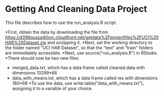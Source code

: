 Getting And Cleaning Data Project
=============================
This file describes how to use the run_analysis.R script.

*First, obtain the data by downloading the file from https://d396qusza40orc.cloudfront.net/getdata%2Fprojectfiles%2FUCI%20HAR%20Dataset.zip and unzipping it.
*Next, set the working directory to the folder named "UCI HAR Dataset", so that the "test" and "train" folders are immediately accessible.
*Next, use source("run_analysis.R") in RStudio.
*There should now be two new files:
 - merged_data.txt, which has a data frame called cleaned.data with dimensions 10299*68
 - data_with_means.txt, which has a data frame called res with dimensions 180*68
*To use the data, use write.table("data_with_means.txt"), assigning it to a variable of your choice.
